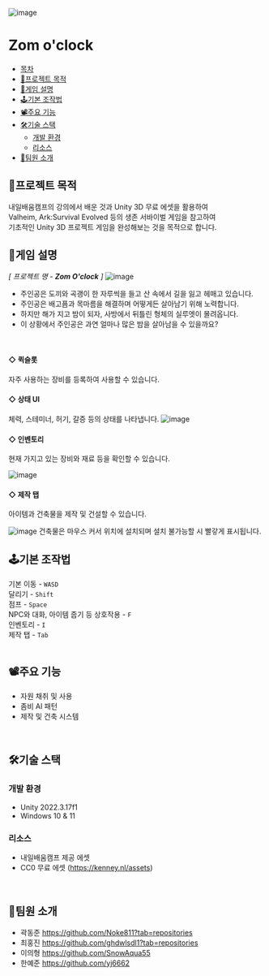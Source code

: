 ![image](https://github.com/user-attachments/assets/0a7c874c-4247-48a8-9987-a1d91f3f465f)
# Zom o'clock

  * [목차](#목차)
  * [🧭프로젝트 목적](#프로젝트-목적)
  * [📗게임 설명](#게임-설명)
  * [🕹️기본 조작법](#기본-조작법)
  * [📽️주요 기능](#주요-기능)
  * [🛠️기술 스택](#기술-스택)
    + [개발 환경](#개발-환경)
    + [리소스](#리소스)
  * [👥팀원 소개](#팀원-소개)


## 🧭프로젝트 목적
내일배움캠프의 강의에서 배운 것과 Unity 3D 무료 에셋을 활용하여</br>
Valheim, Ark:Survival Evolved 등의 생존 서바이벌 게임을 참고하여 </br>
기초적인 Unity 3D 프로젝트 게임을 완성해보는 것을 목적으로 합니다.

## 📗게임 설명
_[ 프로젝트 명 - **Zom O'clock** ]_
![image](https://github.com/user-attachments/assets/e9369c13-7d6d-4d80-bd0d-6b4d6e783675)

- 주인공은 도끼와 곡괭이 한 자루씩을 들고 산 속에서 길을 잃고 헤매고 있습니다.
- 주인공은 배고픔과 목마름을 해결하며 어떻게든 살아남기 위해 노력합니다.
- 하지만 해가 지고 밤이 되자, 사방에서 뒤틀린 형체의 실루엣이 몰려옵니다.
- 이 상황에서 주인공은 과연 얼마나 많은 밤을 살아남을 수 있을까요?
</br>

#### ◇ 퀵슬롯
자주 사용하는 장비를 등록하여 사용할 수 있습니다.

#### ◇ 상태 UI
체력, 스테미너, 허기, 갈증 등의 상태를 나타냅니다.
![image](https://github.com/user-attachments/assets/2fb57fda-8977-4b2b-aa16-90360102d875)

#### ◇ 인벤토리
현재 가지고 있는 장비와 재료 등을 확인할 수 있습니다.

![image](https://github.com/user-attachments/assets/fe5f1437-b8ec-44dc-b016-0b694d7f424a)

#### ◇ 제작 탭
아이템과 건축물을 제작 및 건설할 수 있습니다.

![image](https://github.com/user-attachments/assets/26dab28d-8459-4615-a7ad-470f110ddab5)
건축물은 마우스 커서 위치에 설치되며 설치 불가능할 시 빨갛게 표시됩니다.
</br>

## 🕹️기본 조작법
기본 이동 - `WASD`</br>
달리기 - `Shift`</br>
점프 - `Space`</br>
NPC와 대화, 아이템 줍기 등 상호작용 - `F`</br>
인벤토리 - `I`</br>
제작 탭 - `Tab`</br>
</br>

## 📽️주요 기능
- 자원 채취 및 사용
- 좀비 AI 패턴
- 제작 및 건축 시스템
</br>

## 🛠️기술 스택
### 개발 환경
- Unity 2022.3.17f1
- Windows 10 & 11

### 리소스
- 내일배움캠프 제공 에셋
- CC0 무료 에셋 (https://kenney.nl/assets)
</br>

## 👥팀원 소개
- 곽동준
  https://github.com/Noke811?tab=repositories
- 최홍진
  https://github.com/ghdwlsdl1?tab=repositories
- 이의형
  https://github.com/SnowAqua55
- 한예준
  https://github.com/yj6662
